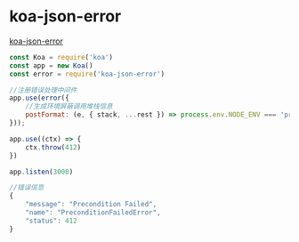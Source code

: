 # koa-json-error

[koa-json-error](https://www.npmjs.com/package/koa-json-error)

```javascript
const Koa = require('koa')
const app = new Koa()
const error = require('koa-json-error')

//注册错误处理中间件
app.use(error({
    //生成环境屏蔽调用堆栈信息
    postFormat: (e, { stack, ...rest }) => process.env.NODE_ENV === 'production' ? rest : { stack, ...rest }
}));

app.use((ctx) => {
    ctx.throw(412)
})

app.listen(3000)

//错误信息
{
    "message": "Precondition Failed",
    "name": "PreconditionFailedError",
    "status": 412
}
```
